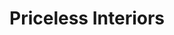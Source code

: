 ---
title: "Priceless Interiors"
url: /darlington/priceless-interiors-northumberland-street/
shop: kitchen
---